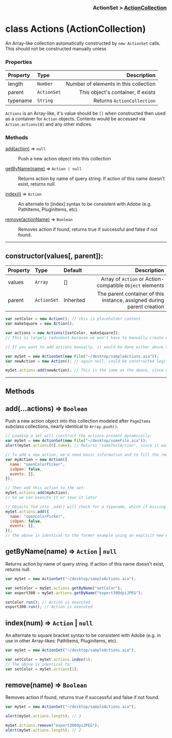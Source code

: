 ### <p align="right">ActionSet > <u>ActionCollection</u></p>

# **class** Actions (ActionCollection)

An Array-like collection automatically constructed by `new ActionSet` calls. This should not be constructed manually unless

### **Properties**

| Property | Type        |                           Description |
| :------- | :---------- | ------------------------------------: |
| length   | `Number`    | Number of elements in this collection |
| parent   | `ActionSet` |    This object's container, if exists |
| typename | `String`    |            Returns `ActionCollection` |

`Actions` is an Array-like, it's value should be `[]` when constructed then used as a container for `Action` objects. Contents would be accessed via `Action.actions[0]` and any other indices.

### **Methods**

<dl>
<dt><a href="#a">add(action)</a> ⇒ <code>null</code></dt>
<dd><p>Push a new action object into this collection</p>
</dd>
<dt><a href="#a">getByName(name)</a> ⇒ <code>Action | null</code></dt>
<dd><p>Returns action by name of query string. If action of this name doesn't exist, returns null.</p>
</dd>
<dt><a href="#a">index(i)</a> ⇒ <code>Action</code></dt>
<dd><p>An alternate to [index] syntax to be consistent with Adobe (e.g. PathItems, PluginItems, etc)</p>
</dd>
<dt><a href="#a">remove(actionName)</a> ⇒ <code>Boolean</code></dt>
<dd><p>Removes action if found, returns true if successful and false if not found.</p>
</dd>
</dl>

---

## constructor(values[, parent]):

| Property | Type        | Default   |                                                            Description |
| :------- | :---------- | :-------- | ---------------------------------------------------------------------: |
| values   | `Array`     | []        |               Array of `Action` or Action-compatible `Object` elements |
| parent   | `ActionSet` | Inherited | The parent container of this instance, assigned during parent creation |

```js
var setColor = new Action(); // this is placeholder content
var makeSquare = new Action();

var actions = new Actions([setColor, makeSquare]);
// This is largely redundant because we won't have to manually create Actions, Events, or Parameters when feeding .aia rawtext in.

// If you want to add actions manually, it would be done either above or below this:

var mySet = new ActionSet(new File("~/desktop/sampleActions.aia"));
var newAction = new Action(); // again null, could be constructed legitimately

mySet.actions.add(newAction); // This is the same as the above, since Action.actions will be generated automatically when creating a set.
```

---

## **Methods**

## **add**(...actions) => `Boolean`

Push a new action object into this collection modeled after `PageItems` subclass collections, nearly identical to `Array.push()`.

```js
// Loading a set will construct the actions present dynamically:
var mySet = new ActionSet(new File("~/desktop/someFile.aia"));
alert(mySet.actions[0].name); // Returns "someTestAction", since it was constructed by the set

// To add a new action, we'd need basic information and to fill the remainder with defaults:
var myAction = new Action({
  name: "openColorPicker",
  isOpen: false,
  events: [],
});

// Then add this action to the set:
mySet.actions.add(myAction);
// So we can execute it or save it later

// Objects fed into .add() will check for a typename, which if missing will automatically be passed into a new Action() call:
mySet.actions.add({
  name: "openColorPicker",
  isOpen: false,
  events: [],
});
// The above is identical to the former example using an explicit new Action class
```

## **getByName**(name) => `Action` | `null`

Returns action by name of query string. If action of this name doesn't exist, returns null.

```js
var mySet = new ActionSet("~/desktop/sampleActions.aia");

var setColor = mySet.actions.getByName("setColor");
var export300 = mySet.actions.getByName("export300dpiJPEG");

setColor.run(); // Action is executed
export300.run(); // Action is executed
```

## **index**(num) => `Action` | `null`

An alternate to square bracket syntax to be consistent with Adobe (e.g. in use in other Array-likes: PathItems, PluginItems, etc).

```js
var mySet = new ActionSet("~/desktop/sampleActions.aia");

var setColor = mySet.actions.index(1);
// The above is identical to:
var setColor = mySet.actions[1];
```

## **remove**(name) => `Boolean`

Removes action if found, returns true if successful and false if not found.

```js
var mySet = new ActionSet("~/desktop/sampleActions.aia");

alert(mySet.actions.length); // 3

mySet.actions.remove("export300dpiJPEG");
alert(mySet.actions.length); // 2
```
